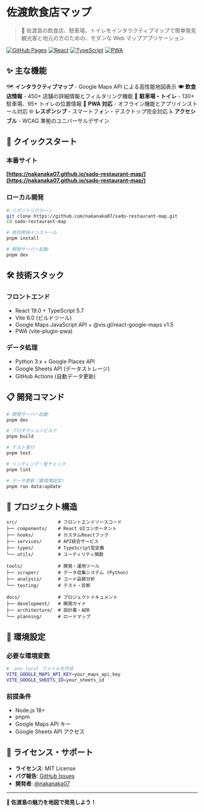 # 佐渡飲食店マップ

> 🗾 佐渡島の飲食店、駐車場、トイレをインタラクティブマップで簡単発見
> 観光客と地元の方のための、モダンな Web マップアプリケーション

[![GitHub Pages](https://img.shields.io/badge/demo-GitHub%20Pages-brightgreen)](https://nakanaka07.github.io/sado-restaurant-map/)
[![React](https://img.shields.io/badge/React-19.0-blue)](https://react.dev/)
[![TypeScript](https://img.shields.io/badge/TypeScript-5.7-blue)](https://www.typescriptlang.org/)
[![PWA](https://img.shields.io/badge/PWA-Ready-purple)](https://web.dev/progressive-web-apps/)

## ✨ 主な機能

🗺️ **インタラクティブマップ** - Google Maps API による高性能地図表示
🍽️ **飲食店情報** - 450+ 店舗の詳細情報とフィルタリング機能
🚗 **駐車場・トイレ** - 130+ 駐車場、95+ トイレの位置情報
📱 **PWA 対応** - オフライン機能とアプリインストール対応
🌐 **レスポンシブ** - スマートフォン・デスクトップ完全対応
♿ **アクセシブル** - WCAG 準拠のユニバーサルデザイン

## 🚀 クイックスタート

### 本番サイト

**[https://nakanaka07.github.io/sado-restaurant-map/](https://nakanaka07.github.io/sado-restaurant-map/)**

### ローカル開発

```bash
# リポジトリクローン
git clone https://github.com/nakanaka07/sado-restaurant-map.git
cd sado-restaurant-map

# 依存関係インストール
pnpm install

# 開発サーバー起動
pnpm dev
```

## 🛠️ 技術スタック

### フロントエンド

- React 19.0 + TypeScript 5.7
- Vite 6.0 (ビルドツール)
- Google Maps JavaScript API + @vis.gl/react-google-maps v1.5
- PWA (vite-plugin-pwa)

### データ処理

- Python 3.x + Google Places API
- Google Sheets API (データストレージ)
- GitHub Actions (自動データ更新)

## 📋 開発コマンド

```bash
# 開発サーバー起動
pnpm dev

# プロダクションビルド
pnpm build

# テスト実行
pnpm test

# リンティング・型チェック
pnpm lint

# データ更新（要環境設定）
pnpm run data:update
```

## 📁 プロジェクト構造

```text
src/               # フロントエンドソースコード
├── components/    # React UIコンポーネント
├── hooks/         # カスタムReactフック
├── services/      # API統合サービス
├── types/         # TypeScript型定義
└── utils/         # ユーティリティ関数

tools/             # 開発・運用ツール
├── scraper/       # データ収集システム (Python)
├── analysis/      # コード品質分析
└── testing/       # テスト・診断

docs/              # プロジェクトドキュメント
├── development/   # 開発ガイド
├── architecture/  # 設計書・ADR
└── planning/      # ロードマップ
```

## 🔧 環境設定

### 必要な環境変数

```bash
# .env.local ファイルを作成
VITE_GOOGLE_MAPS_API_KEY=your_maps_api_key
VITE_GOOGLE_SHEETS_ID=your_sheets_id
```

### 前提条件

- Node.js 18+
- pnpm
- Google Maps API キー
- Google Sheets API アクセス

## 📄 ライセンス・サポート

- **ライセンス**: MIT License
- **バグ報告**: [GitHub Issues](https://github.com/nakanaka07/sado-restaurant-map/issues)
- **開発者**: [@nakanaka07](https://github.com/nakanaka07)

---

**🗾 佐渡島の魅力を地図で発見しよう！**
